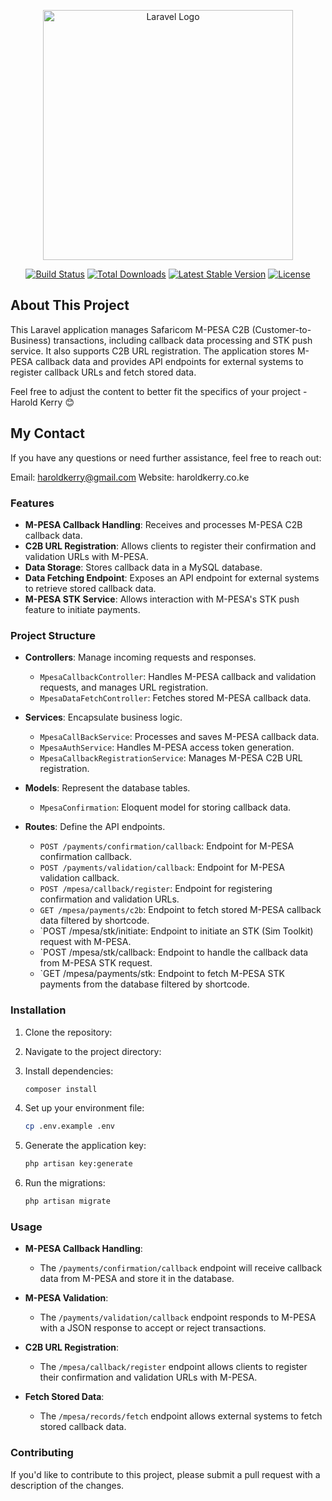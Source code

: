 <p align="center"><a href="https://laravel.com" target="_blank"><img src="https://raw.githubusercontent.com/laravel/art/master/logo-lockup/5%20SVG/2%20CMYK/1%20Full%20Color/laravel-logolockup-cmyk-red.svg" width="400" alt="Laravel Logo"></a></p>

<p align="center">
<a href="https://github.com/laravel/framework/actions"><img src="https://github.com/laravel/framework/workflows/tests/badge.svg" alt="Build Status"></a>
<a href="https://packagist.org/packages/laravel/framework"><img src="https://img.shields.io/packagist/dt/laravel/framework" alt="Total Downloads"></a>
<a href="https://packagist.org/packages/laravel/framework"><img src="https://img.shields.io/packagist/v/laravel/framework" alt="Latest Stable Version"></a>
<a href="https://packagist.org/packages/laravel/framework"><img src="https://img.shields.io/packagist/l/laravel/framework" alt="License"></a>
</p>

## About This Project

This Laravel application manages Safaricom M-PESA C2B (Customer-to-Business) transactions, including callback data processing and STK push service. It also supports C2B URL registration. The application stores M-PESA callback data and provides API endpoints for external systems to register callback URLs and fetch stored data.

Feel free to adjust the content to better fit the specifics of your project - Harold Kerry 😊

## My Contact
If you have any questions or need further assistance, feel free to reach out:

Email: haroldkerry@gmail.com
Website: haroldkerry.co.ke



### Features

- **M-PESA Callback Handling**: Receives and processes M-PESA C2B callback data.
- **C2B URL Registration**: Allows clients to register their confirmation and validation URLs with M-PESA.
- **Data Storage**: Stores callback data in a MySQL database.
- **Data Fetching Endpoint**: Exposes an API endpoint for external systems to retrieve stored callback data.
- **M-PESA STK Service**: Allows interaction with M-PESA's STK push feature to initiate payments.

### Project Structure

- **Controllers**: Manage incoming requests and responses.
  - `MpesaCallbackController`: Handles M-PESA callback and validation requests, and manages URL registration.
  - `MpesaDataFetchController`: Fetches stored M-PESA callback data.

- **Services**: Encapsulate business logic.
  - `MpesaCallBackService`: Processes and saves M-PESA callback data.
  - `MpesaAuthService`: Handles M-PESA access token generation.
  - `MpesaCallbackRegistrationService`: Manages M-PESA C2B URL registration.

- **Models**: Represent the database tables.
  - `MpesaConfirmation`: Eloquent model for storing callback data.

- **Routes**: Define the API endpoints.
  - `POST /payments/confirmation/callback`: Endpoint for M-PESA confirmation callback.
  - `POST /payments/validation/callback`: Endpoint for M-PESA validation callback.
  - `POST /mpesa/callback/register`: Endpoint for registering confirmation and validation URLs.
  - `GET /mpesa/payments/c2b`: Endpoint to fetch stored M-PESA callback data filtered by shortcode.
  - `POST /mpesa/stk/initiate: Endpoint to initiate an STK (Sim Toolkit) request with M-PESA.
  - `POST /mpesa/stk/callback: Endpoint to handle the callback data from M-PESA STK request.
  - `GET /mpesa/payments/stk: Endpoint to fetch M-PESA STK payments from the database filtered by shortcode.

### Installation

1. Clone the repository:

2. Navigate to the project directory:

3. Install dependencies:
   ```bash
   composer install
   ```
4. Set up your environment file:
   ```bash
   cp .env.example .env
   ```
5. Generate the application key:
   ```bash
   php artisan key:generate
   ```
6. Run the migrations:
   ```bash
   php artisan migrate
   ```

### Usage

- **M-PESA Callback Handling**:
  - The `/payments/confirmation/callback` endpoint will receive callback data from M-PESA and store it in the database.

- **M-PESA Validation**:
  - The `/payments/validation/callback` endpoint responds to M-PESA with a JSON response to accept or reject transactions.

- **C2B URL Registration**:
  - The `/mpesa/callback/register` endpoint allows clients to register their confirmation and validation URLs with M-PESA.

- **Fetch Stored Data**:
  - The `/mpesa/records/fetch` endpoint allows external systems to fetch stored callback data.

### Contributing

If you'd like to contribute to this project, please submit a pull request with a description of the changes.
